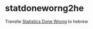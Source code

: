 # statdoneworng2he
Translte [Statistics Done Wrong](https://www.statisticsdonewrong.com/)  to hebrew
